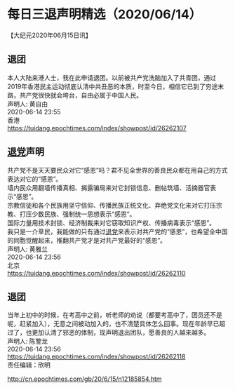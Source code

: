 # 每日三退声明精选（2020/06/14）
  
  
【大纪元2020年06月15日讯】  
## 退团  
本人大陆来港人士，我在此申请退团。以前被共产党洗脑加入了共青团，通过2019年香港民主运动彻底认清中共丑恶的本质，时至今日，相信它已到了穷途末路，共产党很快就会垮台，自由必属于中国人民。  
声明人: 黄自由  
2020-06-14 23:55  
香港  
https://tuidang.epochtimes.com/index/showpost/id/26262107  
## <a href="http://cn.epochtimes.com/gb/tag/%E9%80%80%E5%85%9A.html">退党</a>声明  
共产党不是天天要民众对它“感恩”吗？君不见全世界的善良民众都在用自己的方式表达对它的“感恩”。  
墙内民众用翻墙传播真相、揭露骗局来对它封锁信息、删帖筑墙、活摘器官表示“感恩”。  
宗教信徒和各个民族用坚守信仰、传播民族正统文化、弃绝党文化来对它打压宗教、打压少数民族、强制统一思想表示“感恩”。  
国际力量用技术封锁、经济制裁来对它窃取知识产权、传播病毒表示“感恩”。  
我只是一介草民，我能做的只有通过<a href="http://cn.epochtimes.com/gb/tag/%E9%80%80%E5%85%9A.html">退党</a>来表示对共产党的“感恩”，也希望全中国的同胞觉醒起来，推翻共产党才是对共产党最好的“感恩”。  
声明人: 黄雅兰  
2020-06-14 23:56  
北京  
https://tuidang.epochtimes.com/index/showpost/id/26262110  
## 退团  
当年上初中的时候，在考高中之前，听老师的劝说（都要考高中了，团员还不是呢，赶紧加入），无意之间被动加入的，也不清楚具体怎么回事。现在年龄早已超过了，也更加认清了邪恶的体制，现声明退出团队，愿善良的人越来越多。  
声明人: 陈警龙  
2020-06-14 23:56  
https://tuidang.epochtimes.com/index/showpost/id/26262118  
责任编辑：欣明  
  
  
  
http://cn.epochtimes.com/gb/20/6/15/n12185854.htm
